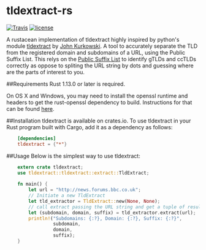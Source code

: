 # tldextract-rs
[![Travis](https://img.shields.io/travis/msmakhlouf/tldextract-rs.svg?style=flat-square)](https://travis-ci.org/msmakhlouf/tldextract-rs) [![license](https://img.shields.io/github/license/msmakhlouf/tldextract-rs.svg?style=flat-square)]()

A rustacean implementation of tldextract highly inspired by python's module [tldextract](https://github.com/john-kurkowski/tldextract) by [John Kurkowski](https://github.com/john-kurkowski).
A tool to accurately separate the TLD from the registered domain and subdomains of a URL, using the Public Suffix List.
This relys on the [Public Suffix List](http://www.publicsuffix.org/) to identify gTLDs and ccTLDs correctly as oppose to spliting the URL string by dots and guessing where are the parts of interest to you.

##Requirements
Rust 1.13.0 or later is required.

On OS X and Windows, you may need to install the openssl runtime and headers to get the rust-openssl dependency to build. Instructions for that can be found [here](https://github.com/sfackler/rust-openssl#building).

##Installation
tldextract is available on crates.io. To use tldextract in your Rust program built with Cargo, add it as a dependency as follows:
```toml
    [dependencies]
    tldextract = {"*"}
```

##Usage
Below is the simplest way to use tldextract:
```rust
    extern crate tldextract;
    use tldextract::tldextract::extract::TldExtract;
    
    fn main() {
        let url = "http://news.forums.bbc.co.uk";
        // Initiate a new TldExtract
        let tld_extractor = TldExtract::new(None, None);
        // call extract passing the URL string and get a tuple of results
        let (subdomain, domain, suffix) = tld_extractor.extract(url);
        println!("Subdomains: {:?}, Domain: {:?}, Suffix: {:?}",
                 subdomain,
                 domain,
                 suffix);
    }
```
